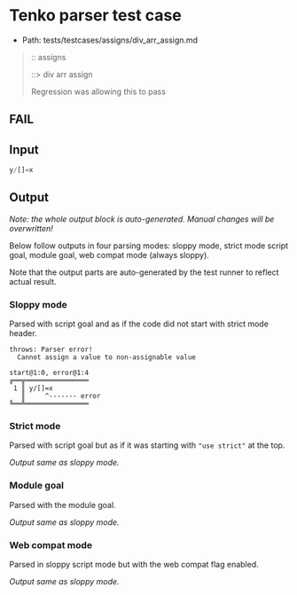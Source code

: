 # Tenko parser test case

- Path: tests/testcases/assigns/div_arr_assign.md

> :: assigns
>
> ::> div arr assign
>
> Regression was allowing this to pass

## FAIL

## Input

`````js
y/[]=x
`````

## Output

_Note: the whole output block is auto-generated. Manual changes will be overwritten!_

Below follow outputs in four parsing modes: sloppy mode, strict mode script goal, module goal, web compat mode (always sloppy).

Note that the output parts are auto-generated by the test runner to reflect actual result.

### Sloppy mode

Parsed with script goal and as if the code did not start with strict mode header.

`````
throws: Parser error!
  Cannot assign a value to non-assignable value

start@1:0, error@1:4
╔══╦════════════════
 1 ║ y/[]=x
   ║     ^------- error
╚══╩════════════════

`````

### Strict mode

Parsed with script goal but as if it was starting with `"use strict"` at the top.

_Output same as sloppy mode._

### Module goal

Parsed with the module goal.

_Output same as sloppy mode._

### Web compat mode

Parsed in sloppy script mode but with the web compat flag enabled.

_Output same as sloppy mode._
